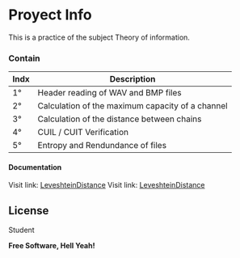 # Proyect Info
This is a practice of the subject Theory of information.
### Contain

| Indx | Description |
| ------ | ------ |
| 1° |  Header reading of WAV and BMP files |
| 2° | Calculation of the maximum capacity of a channel|
| 3° | Calculation of the distance between chains |
| 4° | CUIL / CUIT Verification |
| 5° | Entropy and Rendundance of files |


#### Documentation

Visit link: [LeveshteinDistance](https://sites.google.com/site/algoritmossimilaridaddistancia/distancia-de-levenshtein)
Visit link: [LeveshteinDistance](https://es.wikipedia.org/wiki/Distancia_de_Levenshtein#Aplicaciones)


License
----

Student


**Free Software, Hell Yeah!**
